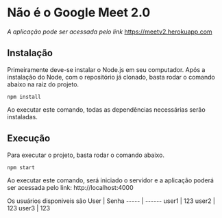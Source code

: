 # Não é o Google Meet 2.0

*A aplicação pode ser acessada pelo link*
https://meetv2.herokuapp.com



## Instalação
Primeiramente deve-se instalar o Node.js em seu computador.
Após a instalação do Node, com o repositório já clonado, basta rodar o comando abaixo na raiz do projeto.

```
npm install
```
Ao executar este comando, todas as dependências necessárias serão instaladas.

## Execução
Para executar o projeto, basta rodar o comando abaixo.
```
npm start
```
Ao executar este comando, será iniciado o servidor e a aplicação poderá ser acessada pelo link:
http://localhost:4000

Os usuários disponiveis são
User  | Senha
----- | ------
user1 | 123
user2 | 123
user3 | 123
